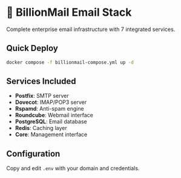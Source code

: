 # 📧 BillionMail Email Stack

Complete enterprise email infrastructure with 7 integrated services.

## Quick Deploy
```bash
docker compose -f billionmail-compose.yml up -d
```

## Services Included
- **Postfix**: SMTP server
- **Dovecot**: IMAP/POP3 server
- **Rspamd**: Anti-spam engine
- **Roundcube**: Webmail interface
- **PostgreSQL**: Email database
- **Redis**: Caching layer
- **Core**: Management interface

## Configuration
Copy and edit `.env` with your domain and credentials.